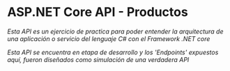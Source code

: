 # ASP.NET Core API - Productos

_Esta API es un ejercicio de practica para poder entender la arquitectura de una aplicación o servicio del lenguaje C# con el Framework .NET core_

_Esta API se encuentra en etapa de desarrollo y los 'Endpoints' expuestos aquí, fueron diseñados como simulación de una verdadera API_
